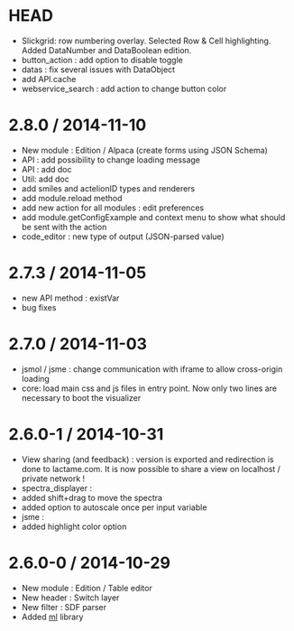 HEAD
===================
* Slickgrid: row numbering overlay. Selected Row & Cell highlighting. Added DataNumber and DataBoolean edition.
* button_action : add option to disable toggle
* datas : fix several issues with DataObject
* add API.cache
* webservice_search : add action to change button color

2.8.0 / 2014-11-10
===================

* New module : Edition / Alpaca (create forms using JSON Schema)
* API : add possibility to change loading message
* API : add doc
* Util: add doc
* add smiles and actelionID types and renderers
* add module.reload method
* add new action for all modules : edit preferences
 * add module.getConfigExample and context menu to show what should be sent with the action
* code_editor : new type of output (JSON-parsed value)

2.7.3 / 2014-11-05
===================

* new API method : existVar
* bug fixes

2.7.0 / 2014-11-03
===================

* jsmol / jsme : change communication with iframe to allow cross-origin loading
* core: load main css and js files in entry point. Now only two lines are necessary to boot the visualizer

2.6.0-1 / 2014-10-31
===================

* View sharing (and feedback) : version is exported and redirection is done to lactame.com. It is now possible to share a view on localhost / private network !
* spectra_displayer : 
 * added shift+drag to move the spectra
 * added option to autoscale once per input variable
* jsme :
 * added highlight color option

2.6.0-0 / 2014-10-29
===================

* New module : Edition / Table editor
* New header : Switch layer
* New filter : SDF parser
* Added [ml](https://github.com/mljs/ml) library
